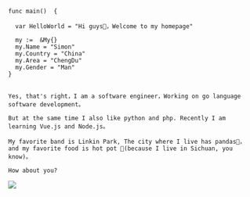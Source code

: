 
```
func main()  {

  var HelloWorld = "Hi guys👋，Welcome to my homepage"

  my :=  &My{}
  my.Name = "Simon"
  my.Country = "China"
  my.Area = "ChengDu"
  my.Gender = "Man"
}


Yes, that's right，I am a software engineer，Working on go language software development。   

But at the same time I also like python and php. Recently I am learning Vue.js and Node.js。

My favorite band is Linkin Park, The city where I live has pandas🐼，and my favorite food is hot pot 🍲(because I live in Sichuan, you know)。

How about you?

```

<img align="top" src="https://github-readme-stats.vercel.app/api?username=assimon&show_icons=true&hide_border=true&theme=vue-dark" />     


